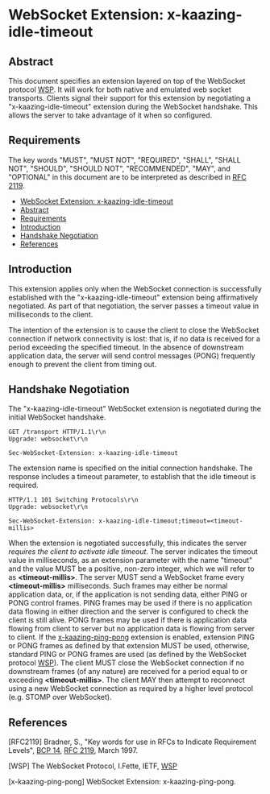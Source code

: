 # <a name="ws-ext">WebSocket Extension: x-kaazing-idle-timeout</a>

## Abstract

This document specifies an extension layered on top of the WebSocket protocol [WSP](#references). It will work for both native and emulated web socket transports. Clients signal their support for this extension by negotiating a "x-kaazing-idle-timeout" extension during the WebSocket handshake. This allows the server to take advantage of it when so configured.

## Requirements

The key words "MUST", "MUST NOT", "REQUIRED", "SHALL", "SHALL NOT", "SHOULD", "SHOULD NOT", "RECOMMENDED", "MAY", and "OPTIONAL" in this document are to be interpreted as described in [RFC 2119](https://tools.ietf.org/html/rfc2119).

* [WebSocket Extension: x-kaazing-idle-timeout](#ws-ext)
* [Abstract](#abstract)
* [Requirements](#requirements)
* [Introduction](#introduction)
* [Handshake Negotiation](#handshake-negotiation)
* [References](#references)

## Introduction

This extension applies only when the WebSocket connection is successfully established with the "x-kaazing-idle-timeout" extension being affirmatively negotiated. As part of that negotiation, the server passes a timeout value in milliseconds to the client. 

The intention of the extension is to cause the client to close the WebSocket connection if network connectivity is lost: that is, if no data is received for a period exceeding the specified timeout. In the absence of downstream application data, the server will send control messages (PONG) frequently enough to prevent the client from timing out.

## Handshake Negotiation

The "x-kaazing-idle-timeout" WebSocket extension is negotiated during the initial WebSocket handshake.

```
GET /transport HTTP/1.1\r\n
Upgrade: websocket\r\n

Sec-WebSocket-Extension: x-kaazing-idle-timeout

```

The extension name is specified on the initial connection handshake. The response includes a timeout parameter, to establish that the idle timeout is required.

```
HTTP/1.1 101 Switching Protocols\r\n
Upgrade: websocket\r\n

Sec-WebSocket-Extension: x-kaazing-idle-timeout;timeout=<timeout-millis>

```

When the extension is negotiated successfully, this indicates the server _requires the client to activate idle timeout_. The server indicates the timeout value in milliseconds, as an extension parameter with the name "timeout" and the value MUST be a positive, non-zero integer, which we will refer to as **\<timeout-millis\>**. The server MUST send a WebSocket frame every **\<timeout-millis\>** milliseconds. Such frames may either be normal application data, or, if the application is not sending data, either PING or PONG control frames. PING frames may be used if there is no application data flowing in either direction and the server is configured to check the client is still alive. PONG frames may be used if there is application data flowing from client to server but no application data is flowing from server to client. If the [x-kaazing-ping-pong](../x-kaazing-ping-pong/SPEC.md) extension is enabled, extension PING or PONG frames as defined by that extension MUST be used, otherwise, standard PING or PONG frames are used (as defined by the WebSocket protocol [WSP](http://tools.ietf.org/html/rfc6455)). The client MUST close the WebSocket connection if no downstream frames (of any nature) are received for a period equal to or exceeding **\<timeout-millis\>**.  The client MAY then attempt to reconnect using a new WebSocket connection as required by a higher level protocol (e.g. STOMP over WebSocket).

## References

[RFC2119]  Bradner, S., "Key words for use in RFCs to Indicate Requirement Levels", [BCP 14](https://tools.ietf.org/html/bcp14), [RFC 2119](https://tools.ietf.org/html/rfc2119), March 1997.

[WSP] The WebSocket Protocol, I.Fette, IETF, [WSP](http://tools.ietf.org/html/rfc6455)

[x-kaazing-ping-pong] WebSocket Extension: x-kaazing-ping-pong.
